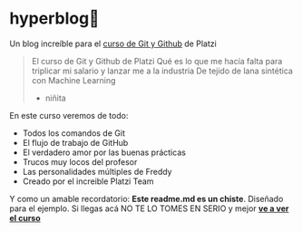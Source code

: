 # hyperblog💚
Un blog increíble para el [curso de Git y Github](https://platzi.com/cursos/git-github/ "curso de Git y Github") de Platzi
> El curso de Git y Github de Platzi Qué es lo que me hacía falta para triplicar mi salario y lanzar me a la industria De tejido de lana sintética con Machine Learning
> - niñita

En este curso veremos de todo:
* Todos los comandos de Git
* El flujo de trabajo de GitHub
* El verdadero amor por las buenas prácticas
* Trucos muy locos del profesor
* Las personalidades múltiples de Freddy
* Creado por el increible Platzi Team

Y como un amable recordatorio: **Este readme.md es un chiste**. Diseñado para el ejemplo. Si llegas acá NO TE LO TOMES EN SERIO y mejor [**ve a ver el curso**](https://platzi.com/cursos/git-github/ "ve a ver el curso")